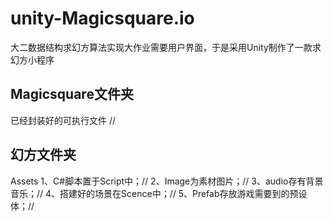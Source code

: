 # unity-Magicsquare.io
大二数据结构求幻方算法实现大作业需要用户界面，于是采用Unity制作了一款求幻方小程序
## Magicsquare文件夹
已经封装好的可执行文件
//
## 幻方文件夹
Assets
1、C#脚本置于Script中；//
2、Image为素材图片；//
3、audio存有背景音乐；//
4、搭建好的场景在Scence中；//
5、Prefab存放游戏需要到的预设体；//
